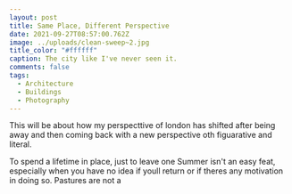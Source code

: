 ```yaml
---
layout: post
title: Same Place, Different Perspective
date: 2021-09-27T08:57:00.762Z
image: ../uploads/clean-sweep~2.jpg
title_color: "#ffffff"
caption: The city like I've never seen it.
comments: false
tags:
  - Architecture
  - Buildings
  - Photography
---
```

This will be about how my perspecttive of london has shifted after being away and then coming back with a new perspective oth figuarative and literal.

To spend a lifetime in place, just to leave one Summer isn't an easy feat, especially when you have no idea if youll return or if theres any motivation in doing so. Pastures are not a
